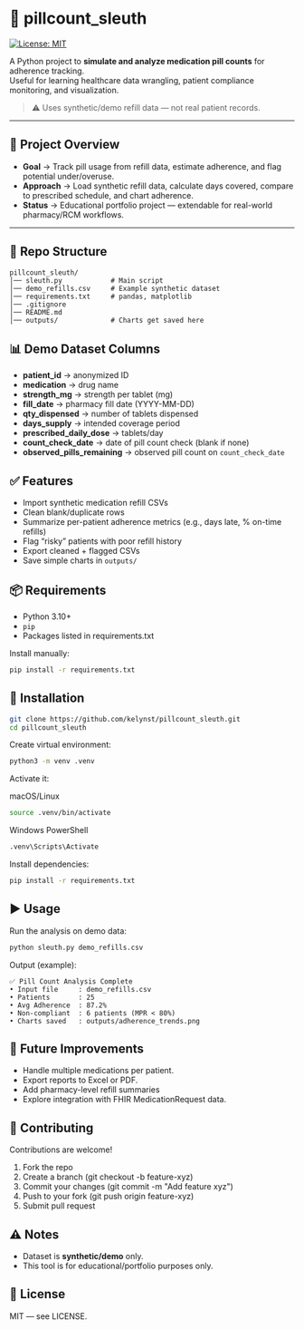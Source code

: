 # 💊 pillcount_sleuth  
[![License: MIT](https://img.shields.io/badge/License-MIT-yellow.svg)](https://opensource.org/licenses/MIT)

A Python project to **simulate and analyze medication pill counts** for adherence tracking.  
Useful for learning healthcare data wrangling, patient compliance monitoring, and visualization.  

> ⚠️ Uses synthetic/demo refill data — not real patient records.  

---

## 📌 Project Overview  
- **Goal** → Track pill usage from refill data, estimate adherence, and flag potential under/overuse.  
- **Approach** → Load synthetic refill data, calculate days covered, compare to prescribed schedule, and chart adherence.  
- **Status** → Educational portfolio project — extendable for real-world pharmacy/RCM workflows.  

---

## 📂 Repo Structure  
```
pillcount_sleuth/
│── sleuth.py            # Main script  
│── demo_refills.csv     # Example synthetic dataset  
│── requirements.txt     # pandas, matplotlib  
│── .gitignore  
│── README.md  
│── outputs/             # Charts get saved here  
```

## 📊 Demo Dataset Columns
- **patient_id** → anonymized ID  
- **medication** → drug name  
- **strength_mg** → strength per tablet (mg)  
- **fill_date** → pharmacy fill date (YYYY-MM-DD)  
- **qty_dispensed** → number of tablets dispensed  
- **days_supply** → intended coverage period  
- **prescribed_daily_dose** → tablets/day  
- **count_check_date** → date of pill count check (blank if none)  
- **observed_pills_remaining** → observed pill count on `count_check_date`  

## ✅ Features
- Import synthetic medication refill CSVs  
- Clean blank/duplicate rows  
- Summarize per-patient adherence metrics (e.g., days late, % on-time refills)  
- Flag “risky” patients with poor refill history  
- Export cleaned + flagged CSVs  
- Save simple charts in `outputs/`

## 📦 Requirements
- Python 3.10+
- `pip`
- Packages listed in requirements.txt

Install manually:
```bash
pip install -r requirements.txt
```

## 🚀 Installation

```bash
git clone https://github.com/kelynst/pillcount_sleuth.git
cd pillcount_sleuth
```

Create virtual environment:
```bash
python3 -m venv .venv
```
Activate it:

macOS/Linux
```bash
source .venv/bin/activate 
```
Windows PowerShell
```bash
.venv\Scripts\Activate 
```
Install dependencies:
```bash
pip install -r requirements.txt 
```

## ▶️ Usage
Run the analysis on demo data:
```bash
python sleuth.py demo_refills.csv
```
Output (example):
```plaintext
✅ Pill Count Analysis Complete
• Input file     : demo_refills.csv
• Patients       : 25
• Avg Adherence  : 87.2%
• Non-compliant  : 6 patients (MPR < 80%)
• Charts saved   : outputs/adherence_trends.png
```

## 🔮 Future Improvements
- Handle multiple medications per patient.
- Export reports to Excel or PDF.
- Add pharmacy-level refill summaries
- Explore integration with FHIR MedicationRequest data.

## 🤝 Contributing
Contributions are welcome!
1. Fork the repo
2. Create a branch (git checkout -b feature-xyz)
3. Commit your changes (git commit -m "Add feature xyz")
4. Push to your fork (git push origin feature-xyz)
5. Submit pull request

## ⚠️ Notes
- Dataset is **synthetic/demo** only.
- This tool is for educational/portfolio purposes only. 

## 📜 License
MIT — see LICENSE.

